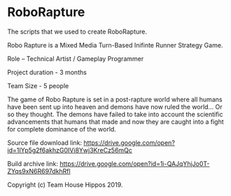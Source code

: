 # RoboRapture
The scripts that we used to create RoboRapture.


Robo Rapture is a Mixed Media Turn-Based Inifinte Runner Strategy Game.

Role – Technical Artist / Gameplay Programmer

Project duration - 3 months

Team Size - 5 people

The game of Robo Rapture is set in a post-rapture world where all humans have been sent up into heaven and demons have now ruled the world… Or so they thought. The demons have failed to take into account the scientific advancements that humans that made and now they are caught into a fight for complete dominance of the world.

Source file download link: https://drive.google.com/open?id=1IYp5g2f6akhzG0IVi8Ywj3KreCz56mQc

Build archive link: https://drive.google.com/open?id=1i-QAJqYhjJo0T-ZYqs9xN6R697dkhRfl


Copyright (c) Team House Hippos 2019.
